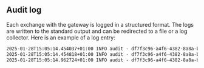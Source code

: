 ## Audit log


Each exchange with the gateway is logged in a structured format. The logs are written to the standard output and can be redirected to a file or a log collector.
Here is an example of a log entry:

```txt
2025-01-28T15:05:14.454037+01:00 INFO audit - df7f3c96-a4f6-4382-8a8a-b36ff13978bb User Some("alice") accessed location /ollama/gemma2/2b/
2025-01-28T15:05:14.454818+01:00 INFO audit - df7f3c96-a4f6-4382-8a8a-b36ff13978bb Request ### {  "model": "gemma2:2b-instruct-q6_K",                                     >
2025-01-28T15:05:14.962724+01:00 INFO audit - df7f3c96-a4f6-4382-8a8a-b36ff13978bb Response ### {"created_at":"2025-01-28T14:05:14.960232Z","done":true,"done_reason":"sto>
```
